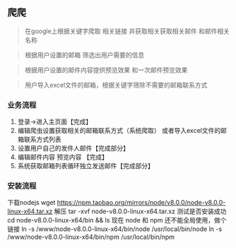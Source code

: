 ## 爬爬

> 在google上根据关键字爬取 相关链接 并获取相关获取相关邮件 和邮件相关名称

> 根据用户设置的邮箱 筛选出用户需要的信息

> 根据用户设置的邮件内容提供预览效果 和一次邮件预览效果

> 用户导入excel文件的邮箱，根据关键字筛除不需要的邮箱联系方式

### 业务流程
1. 登录->进入主页面【完成】
2. 编辑爬虫设置获取相关的邮箱联系方式（系统爬取） 或者导入excel文件的邮箱联系方式列表
3. 设置用户自己的发件人邮件【完成部分】
4. 编辑邮件内容 预览内容 【完成】
5. 系统获取邮箱列表循环独立发送邮件【完成部分】

### 安装流程
下载nodejs
wget https://npm.taobao.org/mirrors/node/v8.0.0/node-v8.0.0-linux-x64.tar.xz
解压
tar -xvf  node-v8.0.0-linux-x64.tar.xz
测试是否安装成功
cd  node-v8.0.0-linux-x64/bin && ls
现在 node 和 npm 还不能全局使用，做个链接
ln -s /www/node-v8.0.0-linux-x64/bin/node /usr/local/bin/node
ln -s /www/node-v8.0.0-linux-x64/bin/npm /usr/local/bin/npm
